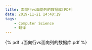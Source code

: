 ```yaml
---
title: 面向行vs面向列的数据库[PDF]
date: 2019-11-21 14:40:19
tags:
    - Computer Science
    - 翻译
---
```

{% pdf ./面向行vs面向列的数据库.pdf %}
